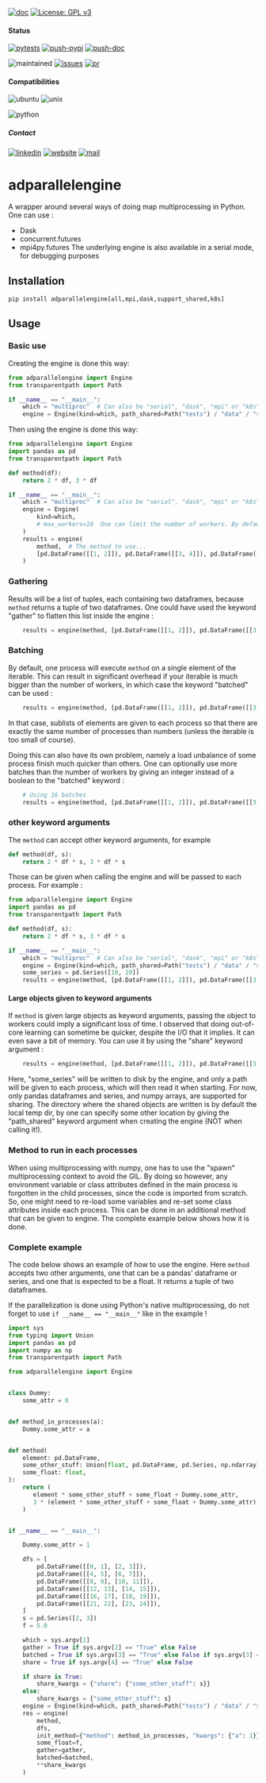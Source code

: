 [![doc](https://img.shields.io/badge/-Documentation-blue)](https://advestis.github.io/adparallelengine)
[![License: GPL v3](https://img.shields.io/badge/License-GPL%20v3-blue.svg)](https://www.gnu.org/licenses/gpl-3.0)

#### Status
[![pytests](https://github.com/Advestis/adparallelengine/actions/workflows/pull-request.yml/badge.svg)](https://github.com/Advestis/adparallelengine/actions/workflows/pull-request.yml)
[![push-pypi](https://github.com/Advestis/adparallelengine/actions/workflows/push-pypi.yml/badge.svg)](https://github.com/Advestis/adparallelengine/actions/workflows/push-pypi.yml)
[![push-doc](https://github.com/Advestis/adparallelengine/actions/workflows/push-doc.yml/badge.svg)](https://github.com/Advestis/adparallelengine/actions/workflows/push-doc.yml)

![maintained](https://img.shields.io/badge/Maintained%3F-yes-green.svg)
[![issues](https://img.shields.io/github/issues/Advestis/adparallelengine.svg)](https://github.com/Advestis/adparallelengine/issues)
[![pr](https://img.shields.io/github/issues-pr/Advestis/adparallelengine.svg)](https://github.com/Advestis/adparallelengine/pulls)


#### Compatibilities
![ubuntu](https://img.shields.io/badge/Ubuntu-supported--tested-success)
![unix](https://img.shields.io/badge/Other%20Unix-supported--untested-yellow)

![python](https://img.shields.io/pypi/pyversions/adparallelengine)


##### Contact
[![linkedin](https://img.shields.io/badge/LinkedIn-Advestis-blue)](https://www.linkedin.com/company/advestis/)
[![website](https://img.shields.io/badge/website-Advestis.com-blue)](https://www.advestis.com/)
[![mail](https://img.shields.io/badge/mail-maintainers-blue)](mailto:pythondev@advestis.com)

# adparallelengine

A wrapper around several ways of doing map multiprocessing in Python. One can use :
* Dask
* concurrent.futures
* mpi4py.futures
The underlying engine is also available in a serial mode, for debugging purposes 

## Installation

```
pip install adparallelengine[all,mpi,dask,support_shared,k8s]
```

## Usage

### Basic use

Creating the engine is done this way:

```python
from adparallelengine import Engine
from transparentpath import Path

if __name__ == "__main__":
    which = "multiproc"  # Can also be "serial", "dask", "mpi" or "k8s"
    engine = Engine(kind=which, path_shared=Path("tests") / "data" / "shared")
```

Then using the engine is done this way:
```python
from adparallelengine import Engine
import pandas as pd
from transparentpath import Path

def method(df):
    return 2 * df, 3 * df

if __name__ == "__main__":
    which = "multiproc"  # Can also be "serial", "dask", "mpi" or "k8s"
    engine = Engine(
        kind=which,
        # max_workers=10  One can limit the number of workers. By default, os.cpu_count() or MPI.COMM_WORLD.size is used
    )
    results = engine(
        method,  # The method to use...
        [pd.DataFrame([[1, 2]]), pd.DataFrame([[3, 4]]), pd.DataFrame([[5, 6]])]  # ...on each element of this iterable 
    )
```

### Gathering

Results will be a list of tuples, each containing two dataframes, because `method` returns a tuple of two dataframes.
One could have used the keyword "gather" to flatten this list inside the engine :

```python
    results = engine(method, [pd.DataFrame([[1, 2]]), pd.DataFrame([[3, 4]]), pd.DataFrame([[5, 6]])], gather=True)
```

### Batching

By default, one process will execute `method` on a single element of the iterable. This can result in significant
overhead if your iterable is much bigger than the number of workers, in which case the keyword "batched" can be used :

```python
    results = engine(method, [pd.DataFrame([[1, 2]]), pd.DataFrame([[3, 4]]), pd.DataFrame([[5, 6]])], batched=True)
```

In that case, sublists of elements are given to each process so that there are exactly the same number of processes than
numbers (unless the iterable is too small of course).

Doing this can also have its own problem, namely a load unbalance of some process finish much quicker than others. One
can optionally use more batches than the number of workers by giving an integer instead of a boolean to the "batched"
keyword :

```python
    # Using 16 batches
    results = engine(method, [pd.DataFrame([[1, 2]]), pd.DataFrame([[3, 4]]), pd.DataFrame([[5, 6]])], batched=16)
```

### other keyword arguments

The `method` can accept other keyword arguments, for example

```python
def method(df, s):
    return 2 * df * s, 3 * df * s
```

Those can be given when calling the engine and will be passed to each process. For example :
```python
from adparallelengine import Engine
import pandas as pd
from transparentpath import Path

def method(df, s):
    return 2 * df * s, 3 * df * s

if __name__ == "__main__":
    which = "multiproc"  # Can also be "serial", "dask", "mpi" or "k8s"
    engine = Engine(kind=which, path_shared=Path("tests") / "data" / "shared")
    some_series = pd.Series([10, 20])
    results = engine(method, [pd.DataFrame([[1, 2]]), pd.DataFrame([[3, 4]]), pd.DataFrame([[5, 6]])], s=some_series)
```

#### Large objects given to keyword arguments

If `method` is given large objects as keyword arguments, passing the object to workers could imply a significant loss
of time. I observed that doing out-of-core learning can sometime be quicker, despite the I/O that it implies. It 
can even save a bit of memory. You can use it by using the "share" keyword argument :

```python
    results = engine(method, [pd.DataFrame([[1, 2]]), pd.DataFrame([[3, 4]]), pd.DataFrame([[5, 6]])], share={"s": some_series})
```

Here, "some_series" will be written to disk by the engine, and only a path will be given to each process, which will then
read it when starting. For now, only pandas dataframes and series, and numpy arrays, are supported for sharing. The directory
where the shared objects are written is by default the local temp dir, by one can specify some other location by giving
the "path_shared" keyword argument when creating the engine (NOT when calling it!).

### Method to run in each processes

When using multiprocessing with numpy, one has to use the "spawn" multiprocessing context to avoid the GIL. By doing so
however, any environment variable or class attributes defined in the main process is forgotten in the child processes,
since the code is imported from scratch. So, one might need to re-load some variables and re-set some class attributes
inside each process. This can be done in an additional method that can be given to engine. The complete example below
shows how it is done.

### Complete example

The code below shows an example of how to use the engine. Here `method` accepts two other arguments, one that can be a
pandas' dataframe or series, and one that is expected to be a float. It returns a tuple of two dataframes.

If the parallelization is done using Python's native multiprocessing, do not forget to use `if __name__ == "__main__"`
like in the example !

```python
import sys
from typing import Union
import pandas as pd
import numpy as np
from transparentpath import Path

from adparallelengine import Engine


class Dummy:
    some_attr = 0


def method_in_processes(a):
    Dummy.some_attr = a


def method(
    element: pd.DataFrame,
    some_other_stuff: Union[float, pd.DataFrame, pd.Series, np.ndarray],
    some_float: float,
):
    return (
       element * some_other_stuff + some_float + Dummy.some_attr,
       3 * (element * some_other_stuff + some_float + Dummy.some_attr)
    )


if __name__ == "__main__":

    Dummy.some_attr = 1

    dfs = [
        pd.DataFrame([[0, 1], [2, 3]]),
        pd.DataFrame([[4, 5], [6, 7]]),
        pd.DataFrame([[8, 9], [10, 11]]),
        pd.DataFrame([[12, 13], [14, 15]]),
        pd.DataFrame([[16, 17], [18, 19]]),
        pd.DataFrame([[21, 22], [23, 24]]),
    ]
    s = pd.Series([2, 3])
    f = 5.0

    which = sys.argv[1]
    gather = True if sys.argv[2] == "True" else False
    batched = True if sys.argv[3] == "True" else False if sys.argv[3] == "False" else int(sys.argv[3])
    share = True if sys.argv[4] == "True" else False

    if share is True:
        share_kwargs = {"share": {"some_other_stuff": s}}
    else:
        share_kwargs = {"some_other_stuff": s}
    engine = Engine(kind=which, path_shared=Path("tests") / "data" / "shared")
    res = engine(
        method,
        dfs,
        init_method={"method": method_in_processes, "kwargs": {"a": 1}},
        some_float=f,
        gather=gather,
        batched=batched,
        **share_kwargs
    )
```
